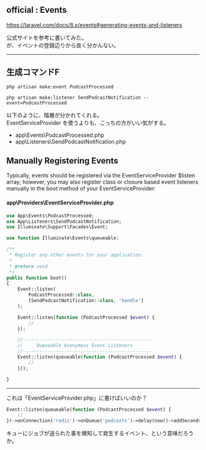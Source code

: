 ## official : Events
https://laravel.com/docs/8.x/events#generating-events-and-listeners  


公式サイトを参考に書いてみた。  
が、イベントの登録辺りから良く分かんない。


________________________________________________________________________________________________
## 生成コマンドF
```
php artisan make:event PodcastProcessed

php artisan make:listener SendPodcastNotification --event=PodcastProcessed
```
以下のように、階層が分かれてくれる。  
EventServiceProvider を使うよりも、こっちの方がいい気がする。  

 * app\Events\PodcastProcessed.php
 * app\Listeners\SendPodcastNotification.php



## Manually Registering Events
Typically, events should be registered via the EventServiceProvider $listen array; however, you may also register class or closure based event listeners manually in the boot method of your EventServiceProvider:

#### app\Providers\EventServiceProvider.php
```php
use App\Events\PodcastProcessed;
use App\Listeners\SendPodcastNotification;
use Illuminate\Support\Facades\Event;

use function Illuminate\Events\queueable;

/**
 * Register any other events for your application.
 *
 * @return void
 */
public function boot()
{
    Event::listen(
        PodcastProcessed::class,
        [SendPodcastNotification::class, 'handle']
    );

    Event::listen(function (PodcastProcessed $event) {
        //
    });

    //-----------------------------------------------
    //     Queueable Anonymous Event Listeners
    //-----------------------------------------------
    Event::listen(queueable(function (PodcastProcessed $event) {
        //
    }));

}
```

________________________________________________________________________________________________

これは「EventServiceProvider.php」に書けばいいのか？  
```php
Event::listen(queueable(function (PodcastProcessed $event) {
    //
})->onConnection('redis')->onQueue('podcasts')->delay(now()->addSeconds(10)));
```
キューにジョブが送られた事を検知して発生するイベント、という意味だろうか。



